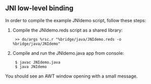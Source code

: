 JNI low-level binding
------------------------

In order to compile the example JNIdemo script, follow these steps:

1. Compile the JNIdemo.reds script as a shared library:

        >> do/args %rsc.r "%bridge/java/JNIdemo.reds -o %bridge/java/JNIdemo"

2. Compile and run the JNIdemo.java app from console:

        $ javac JNIdemo.java
        $ java JNIdemo

You should see an AWT window opening with a small message.